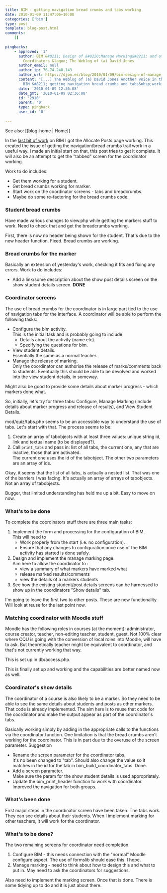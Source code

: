 ```yaml
---
title: BIM - getting navigation bread crumbs and tabs working
date: 2010-01-09 11:47:06+10:00
categories: ['bim']
type: post
template: blog-post.html
comments:
    []
    
pingbacks:
    - approved: '1'
      author: BIM &#8211; Design of &#8220;Manage Marking&#8221; and other features for
        Coordinators &laquo; The Weblog of (a) David Jones
      author_email: null
      author_ip: 76.74.248.143
      author_url: https://djon.es/blog/2010/01/09/bim-design-of-manage-marking-and-other-features-for-coordinators/
      content: '[...] The Weblog of (a) David Jones Another voice in the blogosphere    &laquo;
        BIM &#8211; getting navigation bread crumbs and tabs&nbsp;working [...]'
      date: '2010-01-09 12:36:08'
      date_gmt: '2010-01-09 02:36:08'
      id: '2910'
      parent: '0'
      type: pingback
      user_id: '0'
    
---
```


See also: [[blog-home | Home]]

In the [last bit of work](/blog2/2010/01/07/bim-allocate-questions-screen/) on BIM I got the Allocate Posts page working. This created the issue of getting the navigation/bread crumbs trail work in a useful way. I made an initial start on that, this post tries to get it complete. It will also be an attempt to get the "tabbed" screen for the coordinator working.

Work to do includes:

- Get them working for a student.
- Get bread crumbs working for marker.
- Start work on the coordinator screens - tabs and breadcrumbs.
- Maybe do some re-factoring for the bread crumbs code.

### Student bread crumbs

Have made various changes to view.php while getting the markers stuff to work. Need to check that and get the breadcrumbs working.

First, there is now no header being shown for the student. That's due to the new header function. Fixed. Bread crumbs are working.

### Bread crumbs for the marker

Basically an extension of yesterday's work, checking it fits and fixing any errors. Work to do includes:

- Add a link/some description about the show post details screen on the show student details screen. **DONE**

### Coordinator screens

The use of bread crumbs for the coordinator is in large part tied to the use of navigation tabs for the interface. A coordinator will be able to perform the following tasks:

- Configure the bim activity.  
    This is the initial task and is probably going to include:
    - Details about the activity (name etc).
    - Specifying the questions for bim.
- View student details.  
    Essentially the same as a normal teacher.
- Manage the release of marking.  
    Only the coordinator can authorise the release of marks/comments back to students. Eventually this should be able to be devolved and worked into the view student details, in someway.

Might also be good to provide some details about marker progress - which markers done what.

So, initially, let's try for three tabs: Configure, Manage Marking (include details about marker progress and release of results), and View Student Details.

mod/quiz/tabs.php seems to be an accessible way to understand the use of tabs. Let's start with that. The process seems to be:

1. Create an array of tabobjects with at least three values: unique string id, link and textual name (to be displayed?).
2. Call `print_tabs` and pass in: list of all tabs, the current one, any that are inactive, those that are activated.  
    The current one uses the id of the tabobject. The other two parameters are an array of ids.

Okay, it seems that the list of all tabs, is actually a nested list. That was one of the barriers I was facing. It's actually an array of arrays of tabobjects. Not an array of tabobjects.

Bugger, that limited understanding has held me up a bit. Easy to move on now.

### What's to be done

To complete the coordinators stuff there are three main tasks:

1. Implement the form and processing for the configuration of BIM.  
    This will need to
    - Work properly from the start (i.e. no configuration).
    - Ensure that any changes to configuration once use of the BIM activity has started is done safely.
2. Design and implement the manage marking page.  
    Aim here to allow the coordinator to :
    - view a summary of what markers have marked what
    - release marked results/comments
    - view the details of a markers students
3. See how the existing student/post details screens can be harnessed to show up in the coordinators "Show details" tab.

I'm going to leave the first two to other posts. These are new functionality. Will look at reuse for the last point now.

### Matching coordinator with Moodle stuff

Moodle has the following roles in courses (at the moment): administrator, course creator, teacher, non-editing teacher, student, guest. Not 100% clear where CQU is going with the conversion of local roles into Moodle, will have to ask. But theoretically teacher might be equivalent to coordinator, and that's not currently working that way.

This is set up in db/access.php.

This is finally set up and working and the capabilities are better named now as well.

### Coordinator's show details

The coordinator of a course is also likely to be a marker. So they need to be able to see the same details about students and posts as other markers. That code is already implemented. The aim here is to reuse that code for the coordinator and make the output appear as part of the coordinator's tabs.

Basically working simply by adding in the appropriate calls to the functions via the coordinator function. One limitation is that the bread crumbs aren't working for the coordinator. This is in part due to the overuse of the screen parameter. Suggestion

- Rename the screen parameter for the coordinator tabs.  
    It's no been changed to "tab". Should also change the value so it matches in the id for the tab in bim\_build\_coordinator\_tabs. Done.
- Add a screen parameter.  
    Make sure the param for the show student details is used appropriately.
- Update the bim\_print\_header function to work with coordinator.  
    Improved the navigation for both groups.

### What's been done

First major steps in the coordinator screen have been taken. The tabs work. They can see details about their students. When I implement marking for other teachers, it will work for the coordinator.

### What's to be done?

The two remaining screens for coordinator need completion

1. Configure BIM - this needs connection with the "normal" Moodle configure aspect. The use of formslib should ease this. I hope.
2. Manage marking - need to think about how to design this and what to put in. May need to ask the coordinators for suggestions.

Also need to implement the marking screen. Once that is done. There is some tidying up to do and it is just about there.